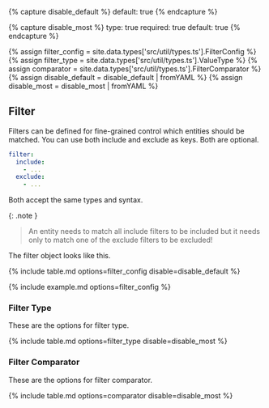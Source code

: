 {% capture disable_default %}
default: true
{% endcapture %}

{% capture disable_most %}
type: true
required: true
default: true
{% endcapture %}

{% assign filter_config = site.data.types['src/util/types.ts'].FilterConfig %}
{% assign filter_type = site.data.types['src/util/types.ts'].ValueType %}
{% assign comparator = site.data.types['src/util/types.ts'].FilterComparator %}
{% assign disable_default = disable_default | fromYAML %}
{% assign disable_most = disable_most | fromYAML %}

## Filter

Filters can be defined for fine-grained control which entities should be matched.
You can use both include and exclude as keys. Both are optional.

```yaml
filter:
  include:
    - ...
  exclude:
    - ...
```

Both accept the same types and syntax.

{: .note }
> An entity needs to match all include filters to be included but it needs only to match one of the exclude filters to be excluded!

The filter object looks like this.

{% include table.md options=filter_config disable=disable_default %}

{% include example.md options=filter_config %}

### Filter Type

These are the options for filter type.

{% include table.md options=filter_type disable=disable_most %}

### Filter Comparator

These are the options for filter comparator.

{% include table.md options=comparator disable=disable_most %}
